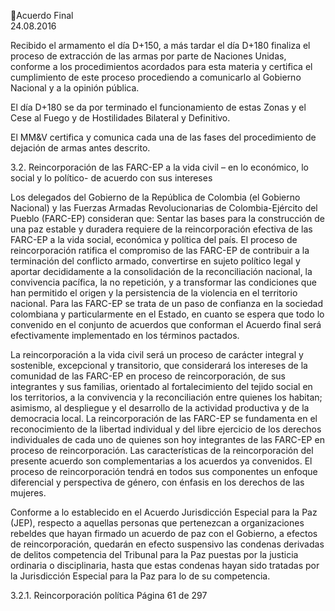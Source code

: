 Acuerdo Final  
24.08.2016  

 
Recibido el armamento el día D+150, a más tardar el día D+180 finaliza el proceso de extracción de las 
armas  por  parte  de  Naciones  Unidas,  conforme  a  los  procedimientos  acordados  para  esta  materia  y 
certifica el cumplimiento de este proceso procediendo a comunicarlo al Gobierno Nacional y a la opinión 
pública. 
 
El día D+180 se da por terminado el funcionamiento de estas Zonas y el Cese al Fuego y de Hostilidades 
Bilateral y Definitivo.  
 
El  MM&V  certifica  y  comunica  cada  una  de  las  fases  del  procedimiento  de  dejación  de  armas  antes 
descrito. 
 
 
3.2. Reincorporación de las FARC-EP a la vida civil – en lo económico, lo social y lo político-  de acuerdo 
con sus intereses 
 
Los delegados del Gobierno de la República de Colombia (el Gobierno Nacional) y las Fuerzas Armadas 
Revolucionarias de Colombia-Ejército del Pueblo (FARC-EP) consideran que: 
Sentar las bases para la construcción de una paz estable y duradera requiere de la reincorporación efectiva 
de  las  FARC-EP  a  la  vida  social,  económica  y  política  del  país.  El  proceso  de  reincorporación  ratifica  el 
compromiso de las FARC-EP de contribuir a la terminación del conflicto armado, convertirse en sujeto 
político  legal  y  aportar  decididamente  a  la  consolidación  de  la  reconciliación  nacional,  la  convivencia 
pacífica, la no repetición, y a transformar las condiciones que han permitido el origen y la persistencia de 
la violencia en el territorio nacional. Para las FARC-EP se trata de un paso de confianza en la sociedad 
colombiana y particularmente en el Estado, en cuanto se espera que todo lo convenido en el conjunto de 
acuerdos que conforman el Acuerdo final será efectivamente implementado en los términos pactados.  
 
La  reincorporación  a  la  vida  civil  será  un  proceso  de  carácter  integral  y  sostenible,  excepcional  y 
transitorio, que considerará los intereses de la comunidad de las FARC-EP en proceso de reincorporación, 
de  sus  integrantes  y  sus  familias,  orientado  al  fortalecimiento  del  tejido  social  en  los  territorios,  a  la 
convivencia  y  la  reconciliación  entre  quienes  los  habitan;  asimismo,  al  despliegue  y  el  desarrollo  de  la 
actividad  productiva  y  de  la  democracia  local.  La  reincorporación  de  las  FARC-EP  se  fundamenta  en  el 
reconocimiento de la libertad individual y del libre ejercicio de los derechos individuales de cada uno de 
quienes  son  hoy  integrantes  de  las  FARC-EP  en  proceso  de  reincorporación.  Las  características  de  la 
reincorporación del presente acuerdo son complementarias a los acuerdos ya convenidos. El proceso de 
reincorporación tendrá en todos sus componentes un enfoque diferencial y perspectiva de género, con 
énfasis en los derechos de las mujeres.   
 
Conforme  a  lo  establecido  en  el  Acuerdo  Jurisdicción  Especial  para  la  Paz  (JEP),  respecto  a  aquellas 
personas  que  pertenezcan  a  organizaciones  rebeldes  que  hayan  firmado  un  acuerdo  de  paz  con  el 
Gobierno, a efectos de reincorporación, quedarán en efecto suspensivo las condenas derivadas de delitos 
competencia  del  Tribunal  para  la  Paz  puestas  por  la  justicia  ordinaria  o  disciplinaria,  hasta  que  estas 
condenas hayan sido tratadas por la Jurisdicción Especial para la Paz para lo de su competencia. 
 
3.2.1. Reincorporación política 
Página 61 de 297 
 

